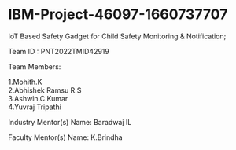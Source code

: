 # IBM-Project-46097-1660737707
IoT Based Safety Gadget for Child Safety Monitoring & Notification; 

Team ID : PNT2022TMID42919

Team Members:

1.Mohith.K <br>
2.Abhishek Ramsu R.S<br>
3.Ashwin.C.Kumar<br>
4.Yuvraj Tripathi<br>

Industry Mentor(s) Name: Baradwaj IL

Faculty Mentor(s) Name: K.Brindha
